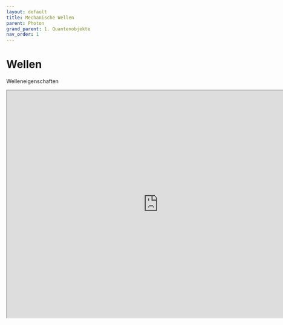 ```yaml
---
layout: default
title: Mechanische Wellen
parent: Photon
grand_parent: 1. Quantenobjekte
nav_order: 1
---
```


# Wellen

Welleneigenschaften


<iframe src="https://phet.colorado.edu/sims/html/wave-on-a-string/latest/wave-on-a-string_de.html" width="800" height="600" scrolling="no" allowfullscreen></iframe>
